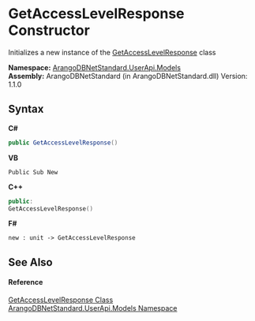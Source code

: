 # GetAccessLevelResponse Constructor 
 

Initializes a new instance of the <a href="388287a6-0243-db29-0a20-347c9897ca28">GetAccessLevelResponse</a> class

**Namespace:**&nbsp;<a href="3f782427-687a-00ed-a402-dbe7f114707d">ArangoDBNetStandard.UserApi.Models</a><br />**Assembly:**&nbsp;ArangoDBNetStandard (in ArangoDBNetStandard.dll) Version: 1.1.0

## Syntax

**C#**<br />
``` C#
public GetAccessLevelResponse()
```

**VB**<br />
``` VB
Public Sub New
```

**C++**<br />
``` C++
public:
GetAccessLevelResponse()
```

**F#**<br />
``` F#
new : unit -> GetAccessLevelResponse
```


## See Also


#### Reference
<a href="388287a6-0243-db29-0a20-347c9897ca28">GetAccessLevelResponse Class</a><br /><a href="3f782427-687a-00ed-a402-dbe7f114707d">ArangoDBNetStandard.UserApi.Models Namespace</a><br />